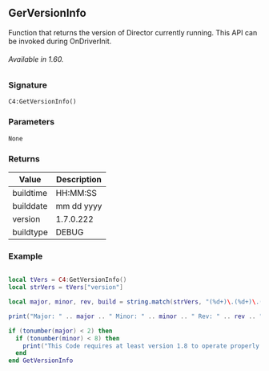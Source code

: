 ## GerVersionInfo

Function that returns the version of Director currently running. This API can be invoked during OnDriverInit.

###### Available in 1.60.


### Signature

`C4:GetVersionInfo()`


### Parameters

`None`


### Returns

| Value | Description |
| --- | --- |
| buildtime | HH:MM:SS |
| builddate | mm  dd yyyy |
| version | 1.7.0.222 |
| buildtype | DEBUG |


### Example
```lua

local tVers = C4:GetVersionInfo()
local strVers = tVers["version"]

local major, minor, rev, build = string.match(strVers, "(%d+)\.(%d+)\.(%d+)\.(%d+)")

print("Major: " .. major .. " Minor: " .. minor .. " Rev: " .. rev .. " Build: " .. build)

if (tonumber(major) < 2) then
  if (tonumber(minor) < 8) then
    print("This Code requires at least version 1.8 to operate properly.  You are currently running version " .. strVers)
  end
end GetVersionInfo
```

